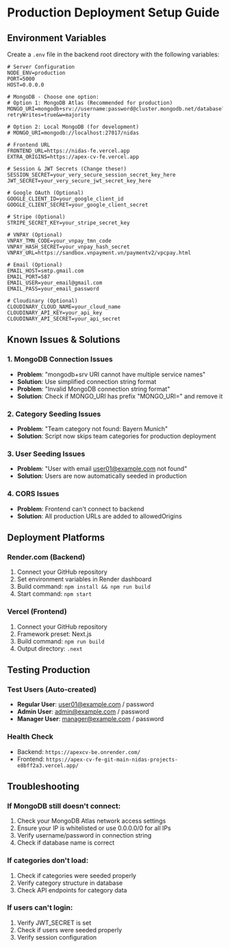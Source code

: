 # Production Deployment Setup Guide

## Environment Variables

Create a `.env` file in the backend root directory with the following variables:

```env
# Server Configuration
NODE_ENV=production
PORT=5000
HOST=0.0.0.0

# MongoDB - Choose one option:
# Option 1: MongoDB Atlas (Recommended for production)
MONGO_URI=mongodb+srv://username:password@cluster.mongodb.net/database?retryWrites=true&w=majority

# Option 2: Local MongoDB (for development)
# MONGO_URI=mongodb://localhost:27017/nidas

# Frontend URL
FRONTEND_URL=https://nidas-fe.vercel.app
EXTRA_ORIGINS=https://apex-cv-fe.vercel.app

# Session & JWT Secrets (Change these!)
SESSION_SECRET=your_very_secure_session_secret_key_here
JWT_SECRET=your_very_secure_jwt_secret_key_here

# Google OAuth (Optional)
GOOGLE_CLIENT_ID=your_google_client_id
GOOGLE_CLIENT_SECRET=your_google_client_secret

# Stripe (Optional)
STRIPE_SECRET_KEY=your_stripe_secret_key

# VNPAY (Optional)
VNPAY_TMN_CODE=your_vnpay_tmn_code
VNPAY_HASH_SECRET=your_vnpay_hash_secret
VNPAY_URL=https://sandbox.vnpayment.vn/paymentv2/vpcpay.html

# Email (Optional)
EMAIL_HOST=smtp.gmail.com
EMAIL_PORT=587
EMAIL_USER=your_email@gmail.com
EMAIL_PASS=your_email_password

# Cloudinary (Optional)
CLOUDINARY_CLOUD_NAME=your_cloud_name
CLOUDINARY_API_KEY=your_api_key
CLOUDINARY_API_SECRET=your_api_secret
```

## Known Issues & Solutions

### 1. MongoDB Connection Issues
- **Problem**: "mongodb+srv URI cannot have multiple service names"
- **Solution**: Use simplified connection string format
- **Problem**: "Invalid MongoDB connection string format"
- **Solution**: Check if MONGO_URI has prefix "MONGO_URI=" and remove it

### 2. Category Seeding Issues
- **Problem**: "Team category not found: Bayern Munich"
- **Solution**: Script now skips team categories for production deployment

### 3. User Seeding Issues
- **Problem**: "User with email user01@example.com not found"
- **Solution**: Users are now automatically seeded in production

### 4. CORS Issues
- **Problem**: Frontend can't connect to backend
- **Solution**: All production URLs are added to allowedOrigins

## Deployment Platforms

### Render.com (Backend)
1. Connect your GitHub repository
2. Set environment variables in Render dashboard
3. Build command: `npm install && npm run build`
4. Start command: `npm start`

### Vercel (Frontend)
1. Connect your GitHub repository
2. Framework preset: Next.js
3. Build command: `npm run build`
4. Output directory: `.next`

## Testing Production

### Test Users (Auto-created)
- **Regular User**: user01@example.com / password
- **Admin User**: admin@example.com / password
- **Manager User**: manager@example.com / password

### Health Check
- Backend: `https://apexcv-be.onrender.com/`
- Frontend: `https://apex-cv-fe-git-main-nidas-projects-e8bff2a3.vercel.app/`

## Troubleshooting

### If MongoDB still doesn't connect:
1. Check your MongoDB Atlas network access settings
2. Ensure your IP is whitelisted or use 0.0.0.0/0 for all IPs
3. Verify username/password in connection string
4. Check if database name is correct

### If categories don't load:
1. Check if categories were seeded properly
2. Verify category structure in database
3. Check API endpoints for category data

### If users can't login:
1. Verify JWT_SECRET is set
2. Check if users were seeded properly
3. Verify session configuration 